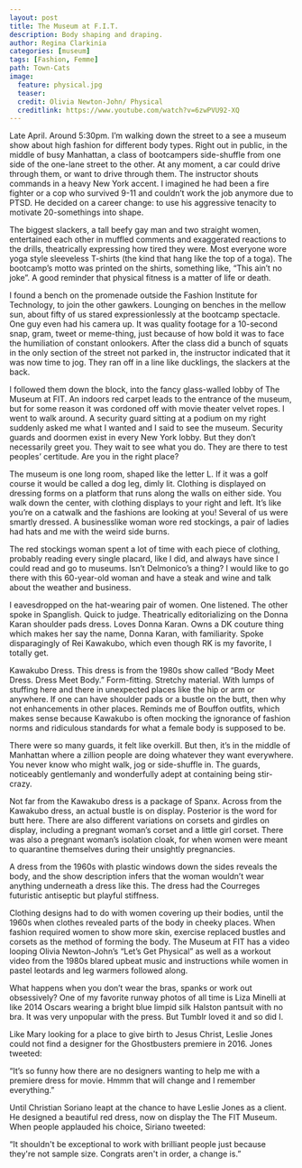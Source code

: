 ```yaml
---
layout: post
title: The Museum at F.I.T.
description: Body shaping and draping.
author: Regina Clarkinia
categories: [museum]
tags: [Fashion, Femme]
path: Town-Cats
image:
  feature: physical.jpg
  teaser:
  credit: Olivia Newton-John/ Physical
  creditlink: https://www.youtube.com/watch?v=6zwPVU92-XQ
---
```


Late April. Around 5:30pm. I’m walking down the street to a see a museum show about high fashion for different body types. Right out in public, in the middle of busy Manhattan, a class of bootcampers side-shuffle from one side of the one-lane street to the other. At any moment, a car could drive through them, or want to drive through them. The instructor shouts commands in a heavy New York accent. I imagined he had been a fire fighter or a cop who survived 9-11 and couldn’t work the job anymore due to PTSD. He decided on a career change: to use his aggressive tenacity to motivate 20-somethings into shape.

The biggest slackers, a tall beefy gay man and two straight women, entertained each other in muffled comments and exaggerated reactions to the drills, theatrically expressing how tired they were. Most everyone wore yoga style sleeveless T-shirts (the kind that hang like the top of a toga). The bootcamp’s motto was printed on the shirts, something like, “This ain’t no joke”. A good reminder that physical fitness is a matter of life or death.

I found a bench on the promenade outside the Fashion Institute for Technology, to join the other gawkers. Lounging on benches in the mellow sun, about fifty of us stared expressionlessly at the bootcamp spectacle. One guy even had his camera up. It was quality footage for a 10-second snap, gram, tweet or meme-thing, just because of how bold it was to face the humiliation of constant onlookers. After the class did a bunch of squats in the only section of the street not parked in, the instructor indicated that it was now time to jog. They ran off in a line like ducklings, the slackers at the back.

I followed them down the block, into the fancy glass-walled lobby of The Museum at FIT. An indoors red carpet leads to the entrance of the museum, but for some reason it was cordoned off with movie theater velvet ropes. I went to walk around. A security guard sitting at a podium on my right suddenly asked me what I wanted and I said to see the museum. Security guards and doormen exist in every New York lobby. But they don’t necessarily greet you. They wait to see what you do. They are there to test peoples’ certitude. Are you in the right place?

The museum is one long room, shaped like the letter L. If it was a golf course it would be called a dog leg, dimly lit. Clothing is displayed on dressing forms on a platform that runs along the walls on either side. You walk down the center, with clothing displays to your right and left. It’s like you’re on a catwalk and the fashions are looking at you! Several of us were smartly dressed. A businesslike woman wore red stockings, a pair of ladies had hats and me with the weird side burns.

The red stockings woman spent a lot of time with each piece of clothing, probably reading every single placard, like I did, and always have since I could read and go to museums. Isn’t Delmonico’s a thing? I would like to go there with this 60-year-old woman and have a steak and wine and talk about the weather and business.

I eavesdropped on the hat-wearing pair of women. One listened. The other spoke in Spanglish. Quick to judge. Theatrically editorializing on the Donna Karan shoulder pads dress. Loves Donna Karan. Owns a DK couture thing which makes her say the name, Donna Karan, with familiarity. Spoke disparagingly of Rei Kawakubo, which even though RK is my favorite, I totally get.

Kawakubo Dress. This dress is from the 1980s show called “Body Meet Dress. Dress Meet Body.” Form-fitting. Stretchy material. With lumps of stuffing here and there in unexpected places like the hip or arm or anywhere. If one can have shoulder pads or a bustle on the butt, then why not enhancements in other places. Reminds me of Bouffon outfits, which makes sense because Kawakubo is often mocking the ignorance of fashion norms and ridiculous standards for what a female body is supposed to be.

There were so many guards, it felt like overkill. But then, it’s in the middle of Manhattan where a zillion people are doing whatever they want everywhere. You never know who might walk, jog or side-shuffle in. The guards, noticeably gentlemanly and wonderfully adept at containing being stir-crazy.

Not far from the Kawakubo dress is a package of Spanx. Across from the Kawakubo dress, an actual bustle is on display. Posterior is the word for butt here. There are also different variations on corsets and girdles on display, including a pregnant woman’s corset and a little girl corset. There was also a pregnant woman’s isolation cloak, for when women were meant to quarantine themselves during their unsightly pregnancies.

A dress from the 1960s with plastic windows down the sides reveals the body, and the show description infers that the woman wouldn’t wear anything underneath a dress like this. The dress had the Courreges futuristic antiseptic but playful stiffness.

Clothing designs had to do with women covering up their bodies, until the 1960s when clothes revealed parts of the body in cheeky places. When fashion required women to show more skin, exercise replaced bustles and corsets as the method of forming the body. The Museum at FIT has a video looping Olivia Newton-John’s “Let’s Get Physical” as well as a workout video from the 1980s blared upbeat music and instructions while women in pastel leotards and leg warmers followed along.

What happens when you don’t wear the bras, spanks or work out obsessively? One of my favorite runway photos of all time is Liza Minelli at like 2014 Oscars wearing a bright blue limpid silk Halston pantsuit with no bra. It was very unpopular with the press. But Tumblr loved it and so did I.

Like Mary looking for a place to give birth to Jesus Christ, Leslie Jones could not find a designer for the Ghostbusters premiere in 2016. Jones tweeted:

“It’s so funny how there are no designers wanting to help me with a premiere dress for movie. Hmmm that will change and I remember everything.”

Until Christian Soriano leapt at the chance to have Leslie Jones as a client. He designed a beautiful red dress, now on display the The FIT Museum. When people applauded his choice, Siriano tweeted:

“It shouldn't be exceptional to work with brilliant people just because they're not sample size. Congrats aren't in order, a change is.”
